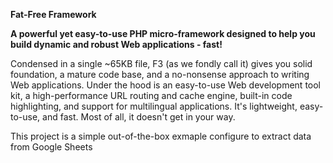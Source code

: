 ****Fat-Free Framework****

**A powerful yet easy-to-use PHP micro-framework designed to help you build dynamic and robust Web applications - fast!**

Condensed in a single ~65KB file, F3 (as we fondly call it) gives you solid foundation, a mature code base, and a no-nonsense approach to writing Web applications. Under the hood is an easy-to-use Web development tool kit, a high-performance URL routing and cache engine, built-in code highlighting, and support for multilingual applications. It's lightweight, easy-to-use, and fast. Most of all, it doesn't get in your way.

This project is a simple out-of-the-box exmaple configure to extract data from Google Sheets
